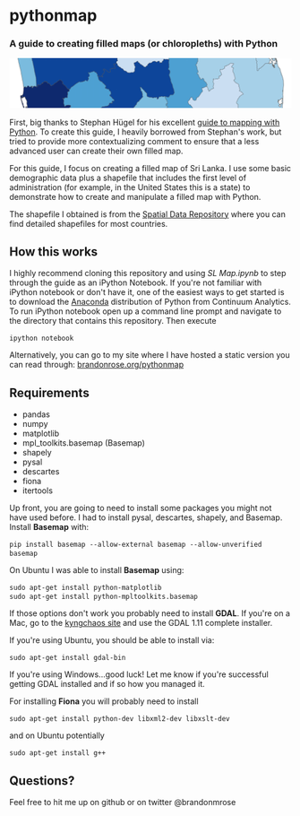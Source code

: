 # pythonmap
### A guide to creating filled maps (or chloropleths) with Python
<img src='pymap3.png'>

First, big thanks to Stephan Hügel for his excellent [guide to mapping with Python](http://sensitivecities.com/so-youd-like-to-make-a-map-using-python-EN.html#.VNZHhVXF8kR). 
To create this guide, I heavily borrowed from Stephan's work, but tried to provide more 
contextualizing comment to ensure that a less advanced user can create their own filled map.

For this guide, I focus on creating a filled map of Sri Lanka. I use some basic demographic data plus a shapefile that includes the first level of administration (for example, in the United States this is a state) to demonstrate how to create and manipulate a filled map with Python.

The shapefile I obtained is from the [Spatial Data Repository](http://spatialdata.dhsprogram.com/boundaries/#countryId=LK&view=map&surveyId=19&level=1) 
where you can find detailed shapefiles for most countries. 

## How this works
I highly recommend cloning this repository and using *SL Map.ipynb* to step through the guide as an iPython Notebook. If you're not familiar with iPython notebook or don't have it,
one of the easiest ways to get started is to download the [Anaconda](https://store.continuum.io/cshop/anaconda/) distribution of Python from Continuum Analytics.
To run iPython notebook open up a command line prompt and navigate to the directory that contains this repository. Then execute

	ipython notebook

Alternatively, you can go to my site where I have hosted a static version you can read through:
[brandonrose.org/pythonmap](http://www.brandonrose.org/pythonmap)

## Requirements
* pandas
* numpy
* matplotlib
* mpl_toolkits.basemap (Basemap)
* shapely
* pysal
* descartes
* fiona
* itertools

Up front, you are going to need to install some packages you might not have used before. I had to install pysal, descartes, shapely, and Basemap. Install **Basemap** with:

    pip install basemap --allow-external basemap --allow-unverified basemap
    
On Ubuntu I was able to install **Basemap** using:
	
	sudo apt-get install python-matplotlib
	sudo apt-get install python-mpltoolkits.basemap
    
If those options don't work you probably need to install **GDAL**. If you're on a Mac, go to the [kyngchaos site](http://www.kyngchaos.com/software/frameworks) and
use the GDAL 1.11 complete installer. 

If you're using Ubuntu, you should be able to install via:

	sudo apt-get install gdal-bin

If you're using Windows...good luck! Let me know if you're successful getting GDAL installed and if so how you managed it.

For installing **Fiona** you will probably need to install
	
	sudo apt-get install python-dev libxml2-dev libxslt-dev
	
and on Ubuntu potentially

	sudo apt-get install g++

## Questions?
Feel free to hit me up on github or on twitter @brandonmrose